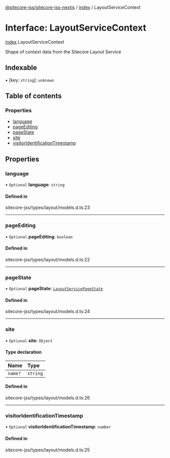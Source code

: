 [@sitecore-jss/sitecore-jss-nextjs](../README.md) / [index](../modules/index.md) / LayoutServiceContext

# Interface: LayoutServiceContext

[index](../modules/index.md).LayoutServiceContext

Shape of context data from the Sitecore Layout Service

## Indexable

▪ [key: `string`]: `unknown`

## Table of contents

### Properties

- [language](index.LayoutServiceContext.md#language)
- [pageEditing](index.LayoutServiceContext.md#pageediting)
- [pageState](index.LayoutServiceContext.md#pagestate)
- [site](index.LayoutServiceContext.md#site)
- [visitorIdentificationTimestamp](index.LayoutServiceContext.md#visitoridentificationtimestamp)

## Properties

### language

• `Optional` **language**: `string`

#### Defined in

sitecore-jss/types/layout/models.d.ts:23

___

### pageEditing

• `Optional` **pageEditing**: `boolean`

#### Defined in

sitecore-jss/types/layout/models.d.ts:22

___

### pageState

• `Optional` **pageState**: [`LayoutServicePageState`](../enums/index.LayoutServicePageState.md)

#### Defined in

sitecore-jss/types/layout/models.d.ts:24

___

### site

• `Optional` **site**: `Object`

#### Type declaration

| Name | Type |
| :------ | :------ |
| `name?` | `string` |

#### Defined in

sitecore-jss/types/layout/models.d.ts:26

___

### visitorIdentificationTimestamp

• `Optional` **visitorIdentificationTimestamp**: `number`

#### Defined in

sitecore-jss/types/layout/models.d.ts:25
